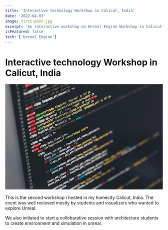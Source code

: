```yaml
---
title: 'Interactive technology Workshop in Calicut, India'
date: '2022-04-03'
image: first-post.jpg
excerpt: 'An interactive workshop on Unreal Engine Workshop in Calicut, India '
isFeatured: false
tech: ['Unreal Engine']
---
```


# Interactive technology Workshop in Calicut, India

![Image ...](/images/posts/first-post/first-post.jpg)



This is the second workshop i hosted in my homecity Calicut, India. The event was well recieved mostly by students and visualizers who wanted to explore Unreal.


We also initiated to start a collobarative session with architecture students to create environment and simulation in unreal.

